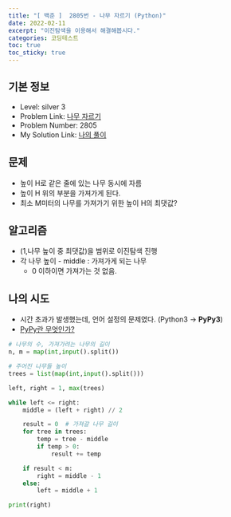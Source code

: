 ```yaml
---
title: "[ 백준 ]  2805번 - 나무 자르기 (Python)"
date: 2022-02-11
excerpt: "이진탐색을 이용해서 해결해봅시다."
categories: 코딩테스트
toc: true
toc_sticky: true
---
```




## 기본 정보
- Level: silver 3
- Problem Link: [나무 자르기](https://www.acmicpc.net/problem/2805)
- Problem Number: 2805
- My Solution Link: [나의 풀이](https://github.com/claire-1125/AlgoStudy/blob/main/baekjoon/BinarySearch/boj_2805.py)


## 문제

- 높이 H로 같은 줄에 있는 나무 동시에 자름
- 높이 H 위의 부분을 가져가게 된다.
- 최소 M미터의 나무를 가져가기 위한 높이 H의 최댓값?


## 알고리즘

- (1,나무 높이 중 최댓값)을 범위로 이진탐색 진행
- 각 나무 높이 - middle : 가져가게 되는 나무
    - 0 이하이면 가져가는 것 없음.


## 나의 시도

- 시간 초과가 발생했는데, 언어 설정의 문제였다. (Python3 → **PyPy3**)
- [PyPy란 무엇인가?](../etc/2022-02-11-pypy.md)

```python
# 나무의 수, 가져가려는 나무의 길이
n, m = map(int,input().split())

# 주어진 나무들 높이
trees = list(map(int,input().split()))

left, right = 1, max(trees)

while left <= right:
    middle = (left + right) // 2

    result = 0  # 가져갈 나무 길이
    for tree in trees:
        temp = tree - middle
        if temp > 0:
            result += temp

    if result < m:
        right = middle - 1
    else:
        left = middle + 1

print(right)
```



